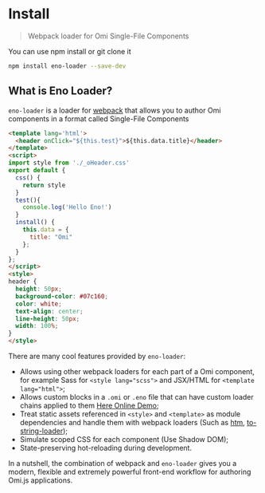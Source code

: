 # Install

> Webpack loader for Omi Single-File Components

You can use npm install or git clone it
```bash
npm install eno-loader --save-dev
```

## What is Eno Loader?

`eno-loader` is a loader for [webpack](https://webpack.js.org/) that allows you to author Omi components in a format called Single-File Components

```html
<template lang='html'>
  <header onClick="${this.test}">${this.data.title}</header>
</template>
<script>
import style from './_oHeader.css'
export default {
  css() {
    return style
  }
  test(){
    console.log('Hello Eno!')
  }
  install() {
    this.data = {
      title: "Omi"
    };
  }
};
</script>
<style>
header {
  height: 50px;
  background-color: #07c160;
  color: white;
  text-align: center;
  line-height: 50px;
  width: 100%;
}
</style>
```

There are many cool features provided by `eno-loader`:

- Allows using other webpack loaders for each part of a Omi component, for example Sass for `<style lang="scss">` and JSX/HTML for `<template lang="html">`;
- Allows custom blocks in a `.omi` or `.eno` file that can have custom loader chains applied to them [Here Online Demo](https://github.com/Wscats/eno-loader/tree/master/src/components);
- Treat static assets referenced in `<style>` and `<template>` as module dependencies and handle them with webpack loaders (Such as [htm](https://www.npmjs.com/package/htm), [to-string-loader](https://www.npmjs.com/package/to-string-loader));
- Simulate scoped CSS for each component (Use Shadow DOM);
- State-preserving hot-reloading during development.

In a nutshell, the combination of webpack and `eno-loader` gives you a modern, flexible and extremely powerful front-end workflow for authoring Omi.js applications.
